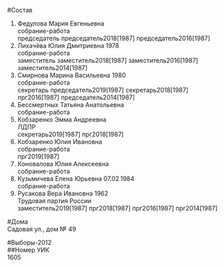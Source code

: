 #Состав  
1. Федулова Мария Евгеньевна  
    собрание-работа  
    председатель председатель2018[1987] председатель2016[1987]  
2. Лихачёва Юлия Дмитриевна 1978  
    собрание-работа  
    заместитель заместитель2018[1987] заместитель2016[1987] заместитель2014[1987]  
3. Смирнова Марина Васильевна 1980  
    собрание-работа  
    секретарь председатель2019[1987] секретарь2018[1987] прг2016[1987] председатель2014[1987]  
4. Бессмертных Татьяна Анатольевна  
    собрание-работа  
5. Кобзаренко Эмма Андреевна  
    ЛДПР  
    секретарь2019[1987] прг2018[1987]  
6. Кобзаренко Юлия Ивановна  
    собрание-работа  
    прг2019[1987]  
7. Коновалова Юлия Алексеевна  
    собрание-работа  
8. Кузьмичева Елена Юрьевна 07.02.1984  
    собрание-работа  
9. Русакова Вера Ивановна 1962  
    Трудовая партия России  
    заместитель2019[1987] прг2018[1987] прг2016[1987] прг2014[1987]  
  
#Дома  
Садовая ул., дом № 49  
  
#Выборы-2012  
##Номер УИК  
1605  
